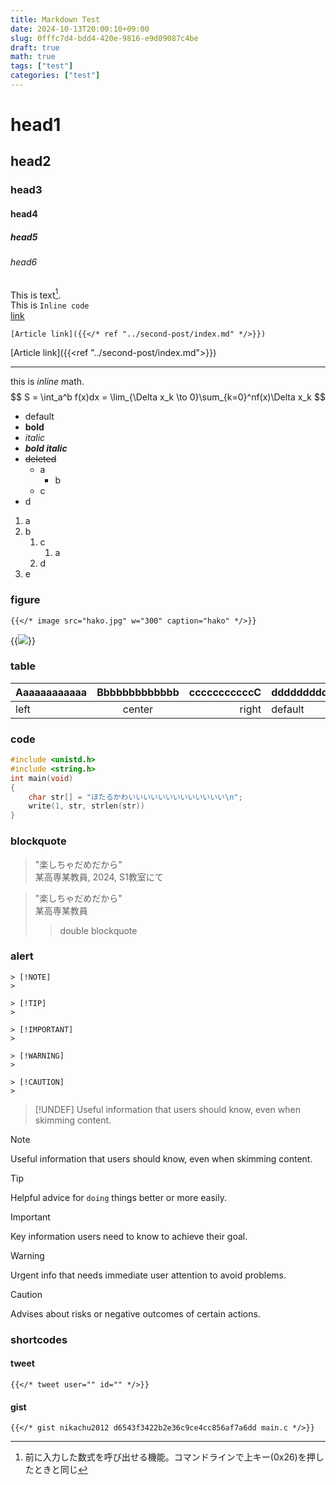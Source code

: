 ```yaml
---
title: Markdown Test
date: 2024-10-13T20:00:10+09:00
slug: 0fffc7d4-bdd4-420e-9816-e9d09087c4be
draft: true
math: true
tags: ["test"]
categories: ["test"]
---
```


# head1
## head2
### head3
#### head4
##### head5
###### head6

This is text[^1].  
This is `Inline code`  
[link](https://twitter.com)  

```plain
[Article link]({{</* ref "../second-post/index.md" */>}})
```
[Article link]({{<ref "../second-post/index.md">}})

---

this is $inline$ math.  
$$
S = \int_a^b f(x)dx = \lim_{\Delta x_k \to 0}\sum_{k=0}^nf(x)\Delta x_k
$$

[^1]:前に入力した数式を呼び出せる機能。コマンドラインで上キー(0x26)を押したときと同じ

- default
- **bold**
- *italic*
- ***bold italic***
- ~~deleted~~
    - a
      - b
    - c
- d

1. a
2. b
    1. c
       1. a
    2. d
3. e

### figure

```plain
{{</* image src="hako.jpg" w="300" caption="hako" */>}}
```

{{<image src="image.png" w="200" caption="This is caption" >}}

### table
|Aaaaaaaaaaaa|Bbbbbbbbbbbbb|cccccccccccC|dddddddddddD|
|:--|:--:|--:|--|
|left|center|right|default|

### code
```c
#include <unistd.h>
#include <string.h>
int main(void)
{
    char str[] = "ほたるかわいいいいいいいいいいいいい\n";
    write(1, str, strlen(str))
}
```

### blockquote

> "楽しちゃだめだから"  
> 某高専某教員, 2024, S1教室にて


> "楽しちゃだめだから"  
> 某高専某教員
> > double blockquote


### alert

```plain
> [!NOTE]
> 

> [!TIP]
> 

> [!IMPORTANT]
> 

> [!WARNING]
> 

> [!CAUTION]
> 
```


> [!UNDEF]
> Useful information that users should know, even when skimming content.

> [!NOTE]
> Useful information that users should know, even when skimming content.

> [!TIP]
> Helpful advice for `doing` things better or more easily.

> [!IMPORTANT]
> Key information users need to know to achieve their goal.

> [!WARNING]
> Urgent info that needs immediate user attention to avoid problems.

> [!CAUTION]
> Advises about risks or negative outcomes of certain actions.


### shortcodes
#### tweet
```plain
{{</* tweet user="" id="" */>}}
```


#### gist
```plain
{{</* gist nikachu2012 d6543f3422b2e36c9ce4cc856af7a6dd main.c */>}}
```
